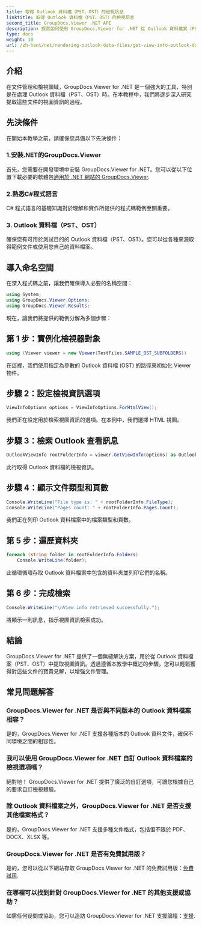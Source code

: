 ```yaml
---
title: 取得 Outlook 資料檔（PST、OST）的檢視訊息
linktitle: 取得 Outlook 資料檔（PST、OST）的檢視訊息
second_title: GroupDocs.Viewer .NET API
description: 探索如何使用 GroupDocs.Viewer for .NET 從 Outlook 資料檔案（PST、OST）中提取視圖資訊。輕鬆增強您的文件管理能力。
type: docs
weight: 10
url: /zh-hant/net/rendering-outlook-data-files/get-view-info-outlook-data-file/
---
```

## 介紹
在文件管理和檢視領域，GroupDocs.Viewer for .NET 是一個強大的工具，特別是在處理 Outlook 資料檔（PST、OST）時。在本教程中，我們將逐步深入研究提取這些文件的視圖資訊的過程。
## 先決條件
在開始本教學之前，請確保您具備以下先決條件：
### 1.安裝.NET的GroupDocs.Viewer
首先，您需要在開發環境中安裝 GroupDocs.Viewer for .NET。您可以從以下位置下載必要的軟體包[適用於 .NET 網站的 GroupDocs.Viewer](https://releases.groupdocs.com/viewer/net/).
### 2.熟悉C#程式語言
C# 程式語言的基礎知識對於理解和實作所提供的程式碼範例至關重要。
### 3. Outlook 資料檔（PST、OST）
確保您有可用於測試目的的 Outlook 資料檔（PST、OST）。您可以從各種來源取得範例文件或使用您自己的資料檔案。

## 導入命名空間
在深入程式碼之前，讓我們確保導入必要的名稱空間：
```csharp
using System;
using GroupDocs.Viewer.Options;
using GroupDocs.Viewer.Results;
```

現在，讓我們將提供的範例分解為多個步驟：
## 第 1 步：實例化檢視器對象
```csharp
using (Viewer viewer = new Viewer(TestFiles.SAMPLE_OST_SUBFOLDERS))
```
在這裡，我們使用指定為參數的 Outlook 資料檔 (OST) 的路徑來初始化 Viewer 物件。
## 步驟 2：設定檢視資訊選項
```csharp
ViewInfoOptions options = ViewInfoOptions.ForHtmlView();
```
我們正在設定用於檢索視圖資訊的選項。在本例中，我們選擇 HTML 視圖。
## 步驟 3：檢索 Outlook 查看訊息
```csharp
OutlookViewInfo rootFolderInfo = viewer.GetViewInfo(options) as OutlookViewInfo;
```
此行取得 Outlook 資料檔的檢視資訊。
## 步驟 4：顯示文件類型和頁數
```csharp
Console.WriteLine("File type is: " + rootFolderInfo.FileType);
Console.WriteLine("Pages count: " + rootFolderInfo.Pages.Count);
```
我們正在列印 Outlook 資料檔案中的檔案類型和頁數。
## 第 5 步：遍歷資料夾
```csharp
foreach (string folder in rootFolderInfo.Folders)
    Console.WriteLine(folder);
```
此循環循環存取 Outlook 資料檔案中包含的資料夾並列印它們的名稱。
## 第 6 步：完成檢索
```csharp
Console.WriteLine("\nView info retrieved successfully.");
```
將顯示一則訊息，指示視圖資訊檢索成功。

## 結論
GroupDocs.Viewer for .NET 提供了一個無縫解決方案，用於從 Outlook 資料檔案（PST、OST）中提取視圖資訊。透過遵循本教學中概述的步驟，您可以輕鬆獲得對這些文件的寶貴見解，以增強文件管理。
## 常見問題解答
### GroupDocs.Viewer for .NET 是否與不同版本的 Outlook 資料檔案相容？
是的，GroupDocs.Viewer for .NET 支援各種版本的 Outlook 資料文件，確保不同環境之間的相容性。
### 我可以使用 GroupDocs.Viewer for .NET 自訂 Outlook 資料檔案的檢視選項嗎？
絕對地！ GroupDocs.Viewer for .NET 提供了廣泛的自訂選項，可讓您根據自己的要求自訂檢視體驗。
### 除 Outlook 資料檔案之外，GroupDocs.Viewer for .NET 是否支援其他檔案格式？
是的，GroupDocs.Viewer for .NET 支援多種文件格式，包括但不限於 PDF、DOCX、XLSX 等。
### GroupDocs.Viewer for .NET 是否有免費試用版？
是的，您可以從以下網站存取 GroupDocs.Viewer for .NET 的免費試用版：[免費試用](https://releases.groupdocs.com/).
### 在哪裡可以找到針對 GroupDocs.Viewer for .NET 的其他支援或協助？
如需任何疑問或協助，您可以造訪 GroupDocs.Viewer for .NET 支援論壇：[支援](https://forum.groupdocs.com/c/viewer/9).